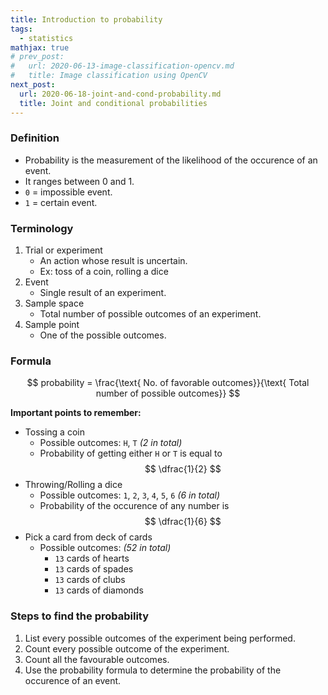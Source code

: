 ```yaml
---
title: Introduction to probability
tags:
  - statistics
mathjax: true
# prev_post: 
#   url: 2020-06-13-image-classification-opencv.md
#   title: Image classification using OpenCV
next_post: 
  url: 2020-06-18-joint-and-cond-probability.md
  title: Joint and conditional probabilities
---
```


### Definition

+ Probability is the measurement of the likelihood of the occurence of an event.
+ It ranges between 0 and 1.
+ `0` = impossible event.
+ `1` = certain event.

<!--more-->

### Terminology

1. Trial or experiment
   + An action whose result is uncertain.
   + Ex: toss of a coin, rolling a dice
2. Event
   + Single result of an experiment.
3. Sample space
   + Total number of possible outcomes of an experiment.
4. Sample point
   + One of the possible outcomes.

### Formula

$$ probability = \frac{\text{ No. of favorable outcomes}}{\text{ Total number of possible outcomes}} $$

__Important points to remember:__

+ Tossing a coin
  + Possible outcomes: `H`, `T` _(2 in total)_
  + Probability of getting either `H` or `T` is equal to $$ \dfrac{1}{2} $$
+ Throwing/Rolling a dice
  + Possible outcomes: `1`, `2`, `3`, `4`, `5`, `6` _(6 in total)_
  + Probability of the occurence of any number is $$ \dfrac{1}{6} $$
+ Pick a card from deck of cards
  + Possible outcomes: _(52 in total)_
    + `13` cards of hearts
    + `13` cards of spades
    + `13` cards of clubs
    + `13` cards of diamonds

### Steps to find the probability

1. List every possible outcomes of the experiment being performed.
2. Count every possible outcome of the experiment.
3. Count all the favourable outcomes.
4. Use the probability formula to determine the probability of the occurence of an event.
